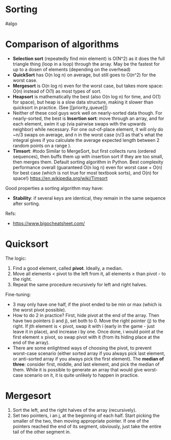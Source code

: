 # Sorting
#algo

# Comparison of algorithms

* **Selection sort** (repeatedly find min element) is O(N^2) as it does the full triangle thing (loop in a loop) through the array. May be the fastest for up to a dosen of elements (depending on the overhead)
* **QuickSort** has O(n log n) on average, but still goes to O(n^2) for the worst case. 
* **Mergesort** is O(n log n) even for the worst case, but takes more space: O(n) instead of O(1) as most types of sort.
* **Heapsort** is mathematically the best (also O(n log n) for time, and O(1) for space), but heap is a slow data structure, making it slower than quicksort in practice. (See [[priority_queue]])
* Neither of these cool guys work well on nearly-sorted data though. For nearly-sorted, the best is **Insertion sort**: move through an array, and for each element, swim it up (via pairwise swaps with the upwards neighbor) while necessary. For one out-of-place element, it will only do ~n/3 swaps on average, and n in the worst case (n/3 as that's what the integral gives if you calculate the average expected length between 2 random points on a range	).
* **Timsort**: #todo Similar to MergeSort, but first collects runs (ordered sequences), then buffs them up with insertion sort if they are too small, then merges them. Default sorting algorithm in Python. Best complexity performance overall (guaranteed O(n log n) even for worst case + O(n) for best case (which is not true for most textbook sorts), and O(n) for space!) https://en.wikipedia.org/wiki/Timsort

Good properties a sorting algorithm may have:
* **Stability**: if several keys are identical, they remain in the same sequence after sorting.

Refs:
* https://www.bigocheatsheet.com/

# Quicksort

The logic:
1. Find a good element, called **pivot**. Ideally, a median. 
2. Move all elements < pivot to the left from it, all elements ≥  than pivot - to the right.
3. Repeat the same procedure recursively for left and right halves.

Fine-tuning:
* 3 may only have one half, if the pivot ended to be min or max (which is the worst pivot possible).
* How to do 2 in practice? First, hide pivot at the end of the array. Then have two pointers (i and j), set both to 0. Move the right pointer (j) to the right. If jth element is < pivot, swap it with i (early in the game - just leave it in place), and increase i by one. Once done, i would point at the first element ≥ pivot, so swap pivot with it (from its hiding place at the end of the array).
* There are some enlightned ways of choosing the pivot, to prevent worst-case scenario (either sorted array if you always pick last element, or anti-sorted array if you always pick the first element). The **median of three**: consider first, middle, and last element, and pick the median of them. While it is possible to generate an array that would give worst-case scenario on it, it is quite unlikely to happen in practice.

# Mergesort

1. Sort the left, and the right halves of the array (recursively).
2. Set two pointers, i an j, at the beginning of each half. Start picking the smaller of the two, then moving appropriate pointer. If one of the pointers reached the end of its segment, obviously, just take the entire tail of the other segment in.